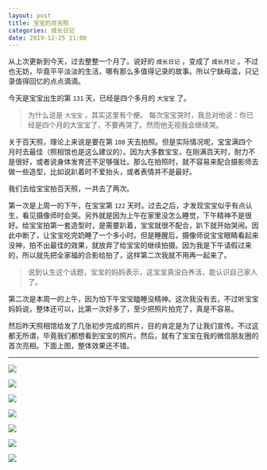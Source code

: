 ```yaml
---
layout: post
title: 宝宝的百天照
categories: 成长日记
date: 2019-12-25 11:00
---
```


从上次更新到今天，过去整整一个月了。说好的  `成长日记` ，变成了 `成长月记` 。不过也无妨，毕竟平平淡淡的生活，哪有那么多值得记录的故事。所以宁缺毋滥，只记录值得回忆的点点滴滴。

<!--more-->

今天是宝宝出生的第 `131` 天，已经是四个多月的 `大宝宝` 了。

> 为什么说是 `大宝宝` ，其实这里有个梗。
> 每次宝宝哭时，我总对他说：你已经是四个月的大宝宝了，不要再哭了。然而他无视我会继续哭。

关于百天照，理论上来说是要在第 `100` 天去拍照。但是实际情况呢，宝宝满四个月时去最佳（照相馆也是这么建议的）。因为大多数宝宝，在刚满百天时，耐力不是很好，或者说身体发育还不足够强壮。那么在拍照时，就不容易来配合摄影师去做一些造型，比如说趴着时不爱抬头，或者表情并不是最好。

我们去给宝宝拍百天照，一共去了两次。

第一次是上周一的下午，在宝宝第 `122` 天时。过去之后，才发现宝宝似乎有点认生，看见摄像师时会哭。另外就是因为上午在家里没怎么睡觉，下午精神不是很好。给宝宝拍第一套造型时，是需要趴着，宝宝就很不配合，趴下就开始哭闹。因此中断了，让宝宝吃完奶睡了一个多小时。但是睡醒后，摄像师说宝宝眼睛看起来没神，拍不出最佳的效果，就放弃了给宝宝的继续拍摄。因为我是下午请假过来的，所以就先把全家福的合影给拍了，这样第二次我就不用再一起来了。

> 说到认生这个话题，宝宝的妈妈表示，这宝宝真没白养活，能认识自己家人了。

第二次是本周一的上午，因为怕下午宝宝瞌睡没精神。这次我没有去，不过听宝宝妈妈说，整体还可以，比第一次好多了，至少把照片拍完了，真是不容易。

然后昨天照相馆给发了几张初步完成的照片，目的肯定是为了让我们宣传。不过这都无所谓，毕竟我们都想看到宝宝的照片。然后，就有了宝宝在我的微信朋友圈的首次亮相。下面上图，整体效果还不错。


----------


![](https://xch-name.oss-cn-beijing.aliyuncs.com/2019/20191225-17-1.jpg?x-oss-process=style/default)

![](https://xch-name.oss-cn-beijing.aliyuncs.com/2019/20191225-17-2.jpg?x-oss-process=style/default)

![](https://xch-name.oss-cn-beijing.aliyuncs.com/2019/20191225-17-3.jpg?x-oss-process=style/default)

![](https://xch-name.oss-cn-beijing.aliyuncs.com/2019/20191225-17-4.jpg?x-oss-process=style/default)

![](https://xch-name.oss-cn-beijing.aliyuncs.com/2019/20191225-17-5.jpg?x-oss-process=style/default)

![](https://xch-name.oss-cn-beijing.aliyuncs.com/2019/20191225-17-6.jpg?x-oss-process=style/default)

![](https://xch-name.oss-cn-beijing.aliyuncs.com/2019/20191225-17-7.jpg?x-oss-process=style/default)
